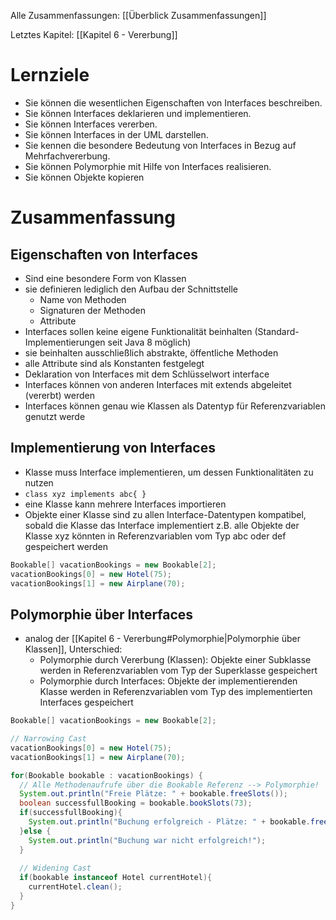 Alle Zusammenfassungen: [[Überblick Zusammenfassungen]]

Letztes Kapitel: [[Kapitel 6 - Vererbung]]
# Lernziele
- Sie können die wesentlichen Eigenschaften von Interfaces beschreiben.
- Sie können Interfaces deklarieren und implementieren.
- Sie können Interfaces vererben.
- Sie können Interfaces in der UML darstellen.
- Sie kennen die besondere Bedeutung von Interfaces in Bezug auf Mehrfachvererbung.
- Sie können Polymorphie mit Hilfe von Interfaces realisieren.
- Sie können Objekte kopieren

# Zusammenfassung
## Eigenschaften von Interfaces
- Sind eine besondere Form von Klassen
- sie definieren lediglich den Aufbau der Schnittstelle
	- Name von Methoden
	- Signaturen der Methoden
	- Attribute
- Interfaces sollen keine eigene Funktionalität beinhalten (Standard-Implementierungen seit Java 8 möglich)
- sie beinhalten ausschließlich abstrakte, öffentliche Methoden
- alle Attribute sind als Konstanten festgelegt
- Deklaration von Interfaces mit dem Schlüsselwort interface
- Interfaces können von anderen Interfaces mit extends abgeleitet (vererbt) werden
- Interfaces können genau wie Klassen als Datentyp für Referenzvariablen genutzt werde

## Implementierung von Interfaces
- Klasse muss Interface implementieren, um dessen Funktionalitäten zu nutzen 
- ```class xyz implements abc{ } ```
- eine Klasse kann mehrere Interfaces importieren
- Objekte einer Klasse sind zu allen Interface-Datentypen kompatibel, sobald die Klasse das Interface implementiert z.B. alle Objekte der Klasse xyz könnten in Referenzvariablen vom Typ abc oder def gespeichert werden
```java
Bookable[] vacationBookings = new Bookable[2];
vacationBookings[0] = new Hotel(75);
vacationBookings[1] = new Airplane(70);
```
## Polymorphie über Interfaces
- analog der [[Kapitel 6 - Vererbung#Polymorphie|Polymorphie über Klassen]], Unterschied:
	- Polymorphie durch Vererbung (Klassen): Objekte einer Subklasse werden in Referenzvariablen vom Typ der Superklasse gespeichert
	- Polymorphie durch Interfaces: Objekte der implementierenden Klasse werden in Referenzvariablen vom Typ des implementierten Interfaces gespeichert
```java
Bookable[] vacationBookings = new Bookable[2];

// Narrowing Cast
vacationBookings[0] = new Hotel(75);  
vacationBookings[1] = new Airplane(70);

for(Bookable bookable : vacationBookings) {  
  // Alle Methodenaufrufe über die Bookable Referenz --> Polymorphie!  
  System.out.println("Freie Plätze: " + bookable.freeSlots());  
  boolean successfullBooking = bookable.bookSlots(73);  
  if(successfullBooking){  
    System.out.println("Buchung erfolgreich - Plätze: " + bookable.freeSlots());  
  }else {  
    System.out.println("Buchung war nicht erfolgreich!");  
  }  
  
  // Widening Cast  
  if(bookable instanceof Hotel currentHotel){  
    currentHotel.clean();  
  }  
}
```